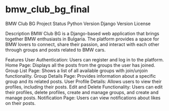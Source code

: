 # bmw_club_bg_final
BMW Club BG
Project Status
Python Version
Django Version
License

Description
BMW Club BG is a Django-based web application that brings together BMW enthusiasts in Bulgaria. The platform provides a space for BMW lovers to connect, share their passion, and interact with each other through groups and posts related to BMW cars.

Features
User Authentication: Users can register and log in to the platform.
Home Page: Displays all the posts from the groups the user has joined.
Group List Page: Shows a list of all available groups with join/unjoin functionality.
Group Details Page: Provides information about a specific group and its related posts.
User Profile Details: Allows users to view their profiles, including their posts.
Edit and Delete Functionality: Users can edit their profiles, delete profiles, create and manage groups, and create and manage posts.
Notification Page: Users can view notifications about likes on their posts.
